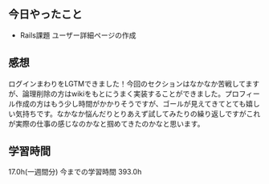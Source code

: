 ## 今日やったこと
- Rails課題 ユーザー詳細ページの作成

## 感想
ログインまわりをLGTMできました！今回のセクションはなかなか苦戦してますが、論理削除の方はwikiをもとにうまく実装することができました。プロフィール作成の方はもう少し時間がかかりそうですが、ゴールが見えてきてとても嬉しい気持ちです。なかなか悩んだりとりあえず試してみたりの繰り返しですがこれが実際の仕事の感じなのかなと掴めてきたのかなと思います。

## 学習時間
17.0h(一週間分) 今までの学習時間 393.0h
